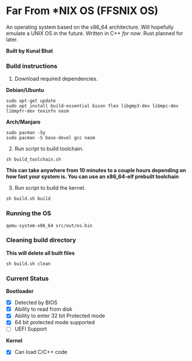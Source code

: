 #  Far From *NIX OS (FFSNIX OS)
An operating system based on the x86_64 architecture. Will hopefully emulate a UNIX OS in the future.
Written in C++ *for now*. Rust planned for later.

**Built by Kunal Bhat**

### Build instructions
1) Download required dependencies.

**Debian/Ubuntu**
```
sudo apt-get update
sudo apt install build-essential bison flex libgmp3-dev libmpc-dev libmpfr-dev texinfo nasm
```
**Arch/Manjaro** 
```
sudo pacman -Sy
sudo pacman -S base-devel gcc nasm
```

2) Run script to build toolchain.
```
sh build_toolchain.sh
```
**This can take anywhere from 10 minutes to a couple hours depending on how fast your system is. You can use an x86_64-elf prebuilt toolchain**

3) Run script to build the kernel.
```
sh build.sh build
```

### Running the OS
```
qemu-system-x86_64 src/out/os.bin
```

### Cleaning build directory
**This will delete all built files**
```
sh build.sh clean
```

### Current Status
**Bootloader**
- [x] Detected by BIOS
- [x] Ability to read from disk
- [x] Ability to enter 32 bit Protected mode
- [x] 64 bit protected mode supported
- [ ] UEFI Support

**Kernel**
- [x] Can load C/C++ code
